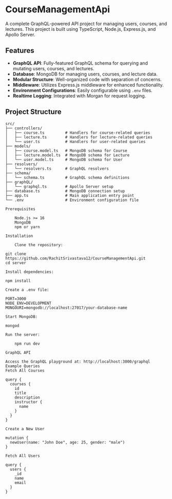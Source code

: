 # CourseManagementApi

A complete GraphQL-powered API project for managing users, courses, and lectures. This project is built using TypeScript, Node.js, Express.js, and Apollo Server.

## Features

- **GraphQL API**: Fully-featured GraphQL schema for querying and mutating users, courses, and lectures.
- **Database**: MongoDB for managing users, courses, and lecture data.
- **Modular Structure**: Well-organized code with separation of concerns.
- **Middleware**: Utilizes Express.js middleware for enhanced functionality.
- **Environment Configurations**: Easily configurable using `.env` files.
- **Realtime Logging**: Integrated with Morgan for request logging.

## Project Structure

```plaintext
src/
├── controllers/
│   ├── course.ts         # Handlers for course-related queries
│   ├── lecture.ts        # Handlers for lecture-related queries
│   └── user.ts           # Handlers for user-related queries
├── models/
│   ├── course.model.ts   # MongoDB schema for Course
│   ├── lecture.model.ts  # MongoDB schema for Lecture
│   └── user.model.ts     # MongoDB schema for User
├── resolvers/
│   └── resolvers.ts      # GraphQL resolvers
├── schema/
│   └── schema.ts         # GraphQL schema definitions
├── graphQL/
│   └── graphql.ts        # Apollo Server setup
├── database.ts           # MongoDB connection setup
├── app.ts                # Main application entry point
└── .env                  # Environment configuration file

Prerequisites

    Node.js >= 16
    MongoDB
    npm or yarn

Installation

    Clone the repository:

git clone https://github.com/RachitSrivastava12/CourseManagementApi.git
cd server

Install dependencies:

npm install

Create a .env file:

PORT=3000
NODE_ENV=DEVELOPMENT
MONGOURI=mongodb://localhost:27017/your-database-name

Start MongoDB:

mongod

Run the server:

    npm run dev

GraphQL API

Access the GraphQL playground at: http://localhost:3000/graphql
Example Queries
Fetch All Courses

query {
  courses {
    id
    title
    description
    instructor {
      name
    }
  }
}

Create a New User

mutation {
  newUser(name: "John Doe", age: 25, gender: "male")
}

Fetch All Users

query {
  users {
    _id
    name
    email
  }
}


